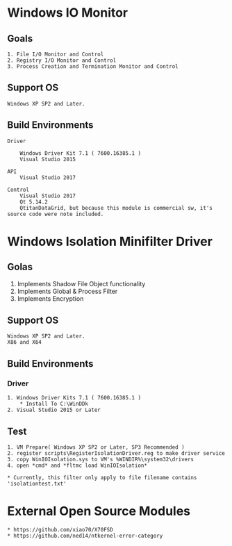 # Windows IO Monitor 

## Goals

    1. File I/O Monitor and Control 
    2. Registry I/O Monitor and Control
    3. Process Creation and Termination Monitor and Control

## Support OS

    Windows XP SP2 and Later.

## Build Environments

    Driver 

        Windows Driver Kit 7.1 ( 7600.16385.1 )
        Visual Studio 2015

    API 
        Visual Studio 2017 

    Control 
        Visual Studio 2017 
        Qt 5.14.2 
        QtitanDataGrid, but because this module is commercial sw, it's source code were note included. 

# Windows Isolation Minifilter Driver

## Golas 

  1. Implements Shadow File Object functionality
  2. Implements Global & Process Filter 
  3. Implements Encryption 

## Support OS

    Windows XP SP2 and Later.
    X86 and X64 

## Build Environments

### Driver

    1. Windows Driver Kits 7.1 ( 7600.16385.1 )
        * Install To C:\WinDDk 
    2. Visual Studio 2015 or Later

## Test

    1. VM Prepare( Windows XP SP2 or Later, SP3 Recommended )
    2. register scripts\RegisterIsolationDriver.reg to make driver service 
    3. copy WinIOIsolation.sys to VM's %WINDIR%\system32\drivers 
    4. open *cmd* and *fltmc load WinIOIsolation*

    * Currently, this filter only apply to file filename contains 'isolationtest.txt' 

# External Open Source Modules

    * https://github.com/xiao70/X70FSD
    * https://github.com/ned14/ntkernel-error-category
